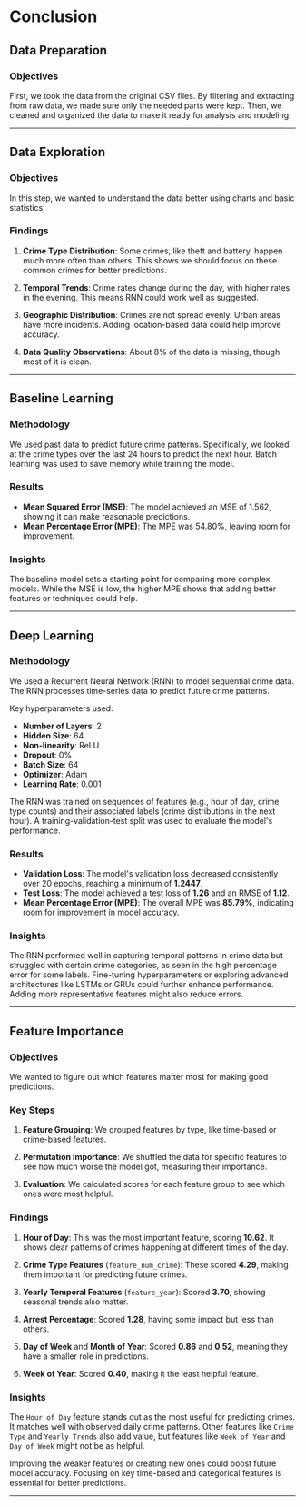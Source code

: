 # Conclusion

## Data Preparation

### Objectives

First, we took the data from the original CSV files. By filtering and extracting from raw data, we made sure only the needed parts were kept. Then, we cleaned and organized the data to make it ready for analysis and modeling.

---

## Data Exploration

### Objectives

In this step, we wanted to understand the data better using charts and basic statistics.

### Findings

1. **Crime Type Distribution**: Some crimes, like theft and battery, happen much more often than others. This shows we should focus on these common crimes for better predictions.

2. **Temporal Trends**: Crime rates change during the day, with higher rates in the evening. This means RNN could work well as suggested.

3. **Geographic Distribution**: Crimes are not spread evenly. Urban areas have more incidents. Adding location-based data could help improve accuracy.

4. **Data Quality Observations**: About 8% of the data is missing, though most of it is clean.

---

## Baseline Learning

### Methodology

We used past data to predict future crime patterns. Specifically, we looked at the crime types over the last 24 hours to predict the next hour. Batch learning was used to save memory while training the model.

### Results

- **Mean Squared Error (MSE)**: The model achieved an MSE of 1.562, showing it can make reasonable predictions.
- **Mean Percentage Error (MPE)**: The MPE was 54.80%, leaving room for improvement.

### Insights

The baseline model sets a starting point for comparing more complex models. While the MSE is low, the higher MPE shows that adding better features or techniques could help.

---

## Deep Learning

### Methodology

We used a Recurrent Neural Network (RNN) to model sequential crime data. The RNN processes time-series data to predict future crime patterns.

Key hyperparameters used:
- **Number of Layers**: 2
- **Hidden Size**: 64
- **Non-linearity**: ReLU
- **Dropout**: 0%
- **Batch Size**: 64
- **Optimizer**: Adam
- **Learning Rate**: 0.001

The RNN was trained on sequences of features (e.g., hour of day, crime type counts) and their associated labels (crime distributions in the next hour). A training-validation-test split was used to evaluate the model's performance.

### Results

- **Validation Loss**: The model's validation loss decreased consistently over 20 epochs, reaching a minimum of **1.2447**.
- **Test Loss**: The model achieved a test loss of **1.26** and an RMSE of **1.12**.
- **Mean Percentage Error (MPE)**: The overall MPE was **85.79%**, indicating room for improvement in model accuracy.

### Insights

The RNN performed well in capturing temporal patterns in crime data but struggled with certain crime categories, as seen in the high percentage error for some labels. Fine-tuning hyperparameters or exploring advanced architectures like LSTMs or GRUs could further enhance performance. Adding more representative features might also reduce errors.

---

## Feature Importance

### Objectives

We wanted to figure out which features matter most for making good predictions.

### Key Steps

1. **Feature Grouping**: We grouped features by type, like time-based or crime-based features.

2. **Permutation Importance**: We shuffled the data for specific features to see how much worse the model got, measuring their importance.

3. **Evaluation**: We calculated scores for each feature group to see which ones were most helpful.

### Findings

1. **Hour of Day**: This was the most important feature, scoring **10.62**. It shows clear patterns of crimes happening at different times of the day.

2. **Crime Type Features** (`feature_num_crime`): These scored **4.29**, making them important for predicting future crimes.

3. **Yearly Temporal Features** (`feature_year`): Scored **3.70**, showing seasonal trends also matter.

4. **Arrest Percentage**: Scored **1.28**, having some impact but less than others.

5. **Day of Week** and **Month of Year**: Scored **0.86** and **0.52**, meaning they have a smaller role in predictions.

6. **Week of Year**: Scored **0.40**, making it the least helpful feature.

### Insights

The `Hour of Day` feature stands out as the most useful for predicting crimes. It matches well with observed daily crime patterns. Other features like `Crime Type` and `Yearly Trends` also add value, but features like `Week of Year` and `Day of Week` might not be as helpful.

Improving the weaker features or creating new ones could boost future model accuracy. Focusing on key time-based and categorical features is essential for better predictions.

---

